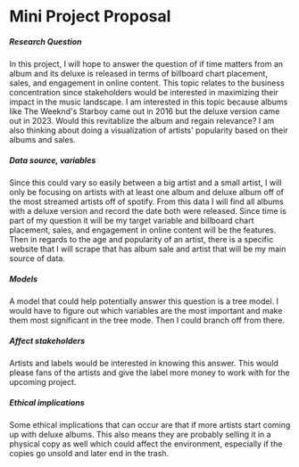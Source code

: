 # Mini Project Proposal 

##### Research Question 
In this project, I will hope to answer the question of if time matters from an album and its deluxe is released in terms of billboard chart placement, sales, and engagement in online content. This topic relates to the business concentration since stakeholders would be interested in maximizing their impact in the music landscape. I am interested in this topic because albums like The Weeknd's Starboy came out in 2016 but the deluxe version came out in 2023. Would this revitablize the album and regain relevance? 
I am also thinking about doing a visualization of artists' popularity based on their albums and sales. 


##### Data source, variables
Since this could vary so easily between a big artist and a small artist, I will only be focusing on artists with at least one album and deluxe album off of the most streamed artists off of spotify. From this data I will find all albums with a deluxe version and record the date both were released. 
Since time is part of my question it will be my target variable and billboard chart placement, sales, and engagement in online content will be the features. 
Then in regards to the age and popularity of an artist, there is a specific website that I will scrape that has album sale and artist that will be my main source of data. 

##### Models
A model that could help potentially answer this question is a tree model. I would have to figure out which variables are the most important and make them most significant in the tree mode. Then I could branch off from there. 

##### Affect stakeholders
Artists and labels would be interested in knowing this answer. This would please fans of the artists and give the label more money to work with for the upcoming project. 

##### Ethical implications 
Some ethical implications that can occur are that if more artists start coming up with deluxe albums. This also means they are probably selling it in a physical copy as well which could affect the environment, especially if the copies go unsold and later end in the trash. 
